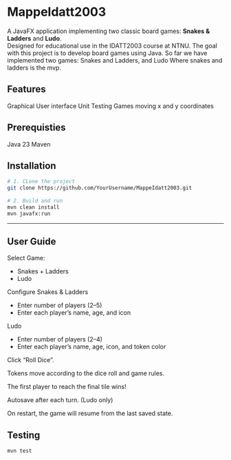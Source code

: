 # MappeIdatt2003

A JavaFX application implementing two classic board games: **Snakes & Ladders** and **Ludo**.  
Designed for educational use in the IDATT2003 course at NTNU. The goal with this project is to develop board games using Java.
So far we have implemented two games:
Snakes and Ladders, and Ludo
Where snakes and ladders is the mvp. 

## Features
Graphical User interface
Unit Testing
Games moving x and y coordinates

## Prerequisties
Java 23
Maven


## Installation
```bash
# 1. CLone the project
git clone https://github.com/YourUsername/MappeIdatt2003.git
   
# 2. Build and run
mvn clean install
mvn javafx:run

```

----

## User Guide
Select Game:
- Snakes + Ladders
- Ludo

Configure
Snakes & Ladders
- Enter number of players (2–5)
- Enter each player’s name, age, and icon

Ludo
- Enter number of players (2–4)
- Enter each player’s name, age, icon, and token color

Click “Roll Dice”.

Tokens move according to the dice roll and game rules.

The first player to reach the final tile wins!


Autosave after each turn. (Ludo only)

On restart, the game will resume from the last saved state.

## Testing
```bash
mvn test
